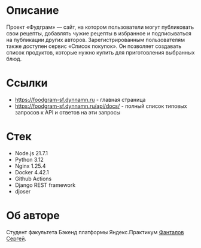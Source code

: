 # Описание
Проект «Фудграм» — сайт, на котором пользователи могут публиковать свои рецепты, добавлять чужие рецепты в избранное и подписываться на публикации других авторов. Зарегистрированным пользователям также доступен сервис «Список покупок». Он позволяет создавать список продуктов, которые нужно купить для приготовления выбранных блюд.

# Ссылки
- https://foodgram-sf.dynnamn.ru - главная страница
- https://foodgram-sf.dynnamn.ru/api/docs/ - полный список типовых запросов к API и ответов на эти запросы

# Стек
- Node.js 21.7.1
- Python 3.12
- Nginx 1.25.4
- Docker 4.42.1
- Github Actions
- Django REST framework
- djoser

# Об авторе
Студент факультета Бэкенд платформы Яндекс.Практикум [Фанталов Сергей](https://github.com/FantalovSergey).
